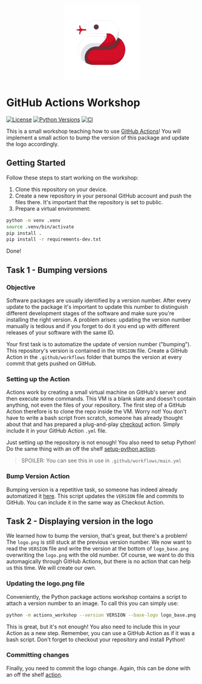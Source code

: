 <p  align="center">
  <img src='logo.png' width='200'>
</p>

# GitHub Actions Workshop
[![License](https://img.shields.io/github/license/akatief/actions-workshop)](https://opensource.org/licenses/Apache-2.0)
[![Python Versions](https://img.shields.io/badge/Python-3.9-blue.svg?style=flat&logo=python&logoColor=white)](https://www.python.org/)
[![CI](https://github.com/akatief/actions-workshop/actions/workflows/main.yml/badge.svg)](https://github.com/akatief/actions-workshop/actions/workflows/main.yml)

This is a small workshop teaching how to use [GitHub Actions](https://docs.github.com/en/actions)! You will implement a small action to bump the version of this package and update the logo accordingly. 

## Getting Started

Follow these steps to start working on the workshop:

1. Clone this repository on your device.
2. Create a new repository in your personal GitHub account and push the files there. It's important that the repository is set to public.
3. Prepare a virtual environment:
```bash
python -m venv .venv
source .venv/bin/activate
pip install .
pip install -r requirements-dev.txt
```

Done!

## Task 1 - Bumping versions

### Objective

Software packages are usually identified by a version number. After every update to the package it's important to update this number to distinguish different development stages of the software and make sure you're installing the right version. A problem arises: updating the version number manually is tedious and if you forget to do it you end up with different releases of your software with the same ID.

Your first task is to automatize the update of version number ("bumping"). This repository's version is contained in the `VERSION` file. Create a GitHub Action in the `.github/workflows` folder that bumps the version at every commit that gets pushed on GitHub.

### Setting up the Action

Actions work by creating a small virtual machine on GitHub's server and then execute some commands. This VM is a blank slate and doesn't contain anything, not even the files of your repository. The first step of a GitHub Action therefore is to clone the repo inside the VM.
Worry not! You don't have to write a bash script from scratch, someone has already thought about that and has prepared a plug-and-play [checkout](https://github.com/actions/checkout) action. Simply include it in your GitHub Action `.yml` file.

Just setting up the repository is not enough! You also need to setup Python! Do the same thing with an off the shelf [setup-python action](https://github.com/actions/setup-python).

> SPOILER: You can see this in use in `.github/workflows/main.yml`

### Bump Version Action

Bumping version is a repetitive task, so someone has indeed already automatized it [here](https://github.com/marketplace/actions/bump-versions). This script updates the `VERSION` file and commits to GitHub. You can include it in the same way as Checkout Action. 

## Task 2 - Displaying version in the logo

We learned how to bump the version, that's great, but there's a problem! The `logo.png` is still stuck at the previous version number. We now want to read the `VERSION` file and write the version at the bottom of `logo_base.png` overwriting the `logo.png` with the old number. Of course, we want to do this automagically through GitHub Actions, but there is no action that can help us this time. We will create our own.

### Updating the logo.png file

Conveniently, the Python package actions workshop contains a script to attach a version number to an image. To call this you can simply use:
```bash
python -m actions_workshop --version VERSION --base-logo logo_base.png --new-logo logo.png
```
This is great, but it's not enough! You also need to include this in your Action as a new step. Remember, you can use a GitHub Action as if it was a bash script. Don't forget to checkout your repository and install Python!

### Committing changes

Finally, you need to commit the logo change. Again, this can be done with an off the shelf [action](https://github.com/marketplace/actions/git-auto-commit).